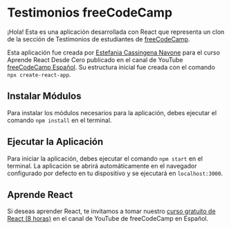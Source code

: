 # Testimonios freeCodeCamp

¡Hola! Esta es una aplicación desarrollada con React que representa un clon de la sección de Testimonios de estudiantes de [freeCodeCamp](https://www.freecodecamp.org/espanol/). 

Esta aplicación fue creada por [Estefania Cassingena Navone](https://twitter.com/EstefaniaCassN) para el curso Aprende React Desde Cero publicado en el canal de YouTube [freeCodeCamp Español](https://www.youtube.com/freecodecampespanol). Su estructura inicial fue creada con el comando `npx create-react-app`.

## Instalar Módulos
Para instalar los módulos necesarios para la aplicación, debes ejecutar el comando `npm install` en el terminal.

## Ejecutar la Aplicación
Para iniciar la aplicación, debes ejecutar el comando `npm start` en el terminal. 
La aplicación se abrirá automáticamente en el navegador configurado por defecto en tu dispositivo y se ejecutará en `localhost:3000`.

## Aprende React
Si deseas aprender React, te invitamos a tomar nuestro [curso gratuito de React (8 horas)](https://www.youtube.com/watch?v=6Jfk8ic3KVk) en el canal de YouTube de freeCodeCamp en Español. 